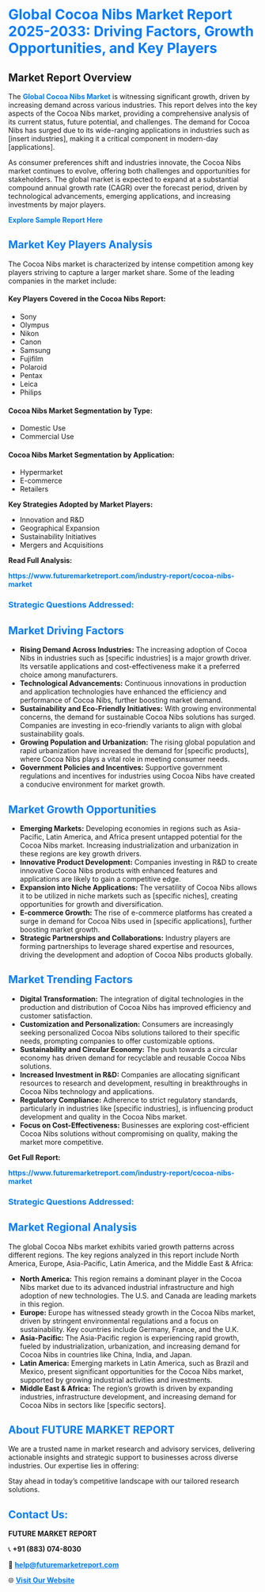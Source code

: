 <h1 style="color: #007BFF;">Global Cocoa Nibs Market Report 2025-2033: Driving Factors, Growth Opportunities, and Key Players</h1>

<section id="overview">
<h2>Market Report Overview</h2>
<p>The <a href="https://www.futuremarketreport.com/industry-report/cocoa-nibs-market" style="color: #007BFF; text-decoration: none;"><strong>Global Cocoa Nibs Market</strong></a> is witnessing significant growth, driven by increasing demand across various industries. This report delves into the key aspects of the Cocoa Nibs market, providing a comprehensive analysis of its current status, future potential, and challenges. The demand for Cocoa Nibs has surged due to its wide-ranging applications in industries such as [insert industries], making it a critical component in modern-day [applications].</p>
<p>As consumer preferences shift and industries innovate, the Cocoa Nibs market continues to evolve, offering both challenges and opportunities for stakeholders. The global market is expected to expand at a substantial compound annual growth rate (CAGR) over the forecast period, driven by technological advancements, emerging applications, and increasing investments by major players.</p>
</section>

<section id="overview">
<p><a href="https://www.futuremarketreport.com/request-sample/reportId=34220" style="color: #007BFF; text-decoration: none;"><strong>Explore Sample Report Here</strong></a></p>
</section>

<section id="key-players">
<h2 style="color: #007BFF;">Market Key Players Analysis</h2>
<p>The Cocoa Nibs market is characterized by intense competition among key players striving to capture a larger market share. Some of the leading companies in the market include:</p>
<h4>Key Players Covered in the Cocoa Nibs Report:</h4>
<ul><li>Sony</li><li>Olympus</li><li>Nikon</li><li>Canon</li><li>Samsung</li><li>Fujifilm</li><li>Polaroid</li><li>Pentax</li><li>Leica</li><li>Philips</li></ul>
<h4>Cocoa Nibs Market Segmentation by Type:</h4>
<ul><li>Domestic Use</li><li>Commercial Use</li></ul>

<h4>Cocoa Nibs Market Segmentation by Application:</h4>
<ul><li>Hypermarket</li><li>E-commerce</li><li>Retailers</li></ul>
<p><strong>Key Strategies Adopted by Market Players:</strong></p>
<ul>
<li>Innovation and R&D</li>
<li>Geographical Expansion</li>
<li>Sustainability Initiatives</li>
<li>Mergers and Acquisitions</li>
</ul>
</section>

<section>
<p><strong>Read Full Analysis: </strong></p><a href="https://www.futuremarketreport.com/industry-report/cocoa-nibs-market" style="color: #007BFF; text-decoration: none;"><strong>https://www.futuremarketreport.com/industry-report/cocoa-nibs-market</strong></a>
<h3 style="color: #007BFF;">Strategic Questions Addressed:</h3>
</section>

<section id="driving-factors">
<h2 style="color: #007BFF;">Market Driving Factors</h2>
<ul>
<li><strong>Rising Demand Across Industries:</strong> The increasing adoption of Cocoa Nibs in industries such as [specific industries] is a major growth driver. Its versatile applications and cost-effectiveness make it a preferred choice among manufacturers.</li>
<li><strong>Technological Advancements:</strong> Continuous innovations in production and application technologies have enhanced the efficiency and performance of Cocoa Nibs, further boosting market demand.</li>
<li><strong>Sustainability and Eco-Friendly Initiatives:</strong> With growing environmental concerns, the demand for sustainable Cocoa Nibs solutions has surged. Companies are investing in eco-friendly variants to align with global sustainability goals.</li>
<li><strong>Growing Population and Urbanization:</strong> The rising global population and rapid urbanization have increased the demand for [specific products], where Cocoa Nibs plays a vital role in meeting consumer needs.</li>
<li><strong>Government Policies and Incentives:</strong> Supportive government regulations and incentives for industries using Cocoa Nibs have created a conducive environment for market growth.</li>
</ul>
</section>

<section id="growth-opportunities">
<h2 style="color: #007BFF;">Market Growth Opportunities</h2>
<ul>
<li><strong>Emerging Markets:</strong> Developing economies in regions such as Asia-Pacific, Latin America, and Africa present untapped potential for the Cocoa Nibs market. Increasing industrialization and urbanization in these regions are key growth drivers.</li>
<li><strong>Innovative Product Development:</strong> Companies investing in R&D to create innovative Cocoa Nibs products with enhanced features and applications are likely to gain a competitive edge.</li>
<li><strong>Expansion into Niche Applications:</strong> The versatility of Cocoa Nibs allows it to be utilized in niche markets such as [specific niches], creating opportunities for growth and diversification.</li>
<li><strong>E-commerce Growth:</strong> The rise of e-commerce platforms has created a surge in demand for Cocoa Nibs used in [specific applications], further boosting market growth.</li>
<li><strong>Strategic Partnerships and Collaborations:</strong> Industry players are forming partnerships to leverage shared expertise and resources, driving the development and adoption of Cocoa Nibs products globally.</li>
</ul>
</section>

<section id="trending-factors">
<h2 style="color: #007BFF;">Market Trending Factors</h2>
<ul>
<li><strong>Digital Transformation:</strong> The integration of digital technologies in the production and distribution of Cocoa Nibs has improved efficiency and customer satisfaction.</li>
<li><strong>Customization and Personalization:</strong> Consumers are increasingly seeking personalized Cocoa Nibs solutions tailored to their specific needs, prompting companies to offer customizable options.</li>
<li><strong>Sustainability and Circular Economy:</strong> The push towards a circular economy has driven demand for recyclable and reusable Cocoa Nibs solutions.</li>
<li><strong>Increased Investment in R&D:</strong> Companies are allocating significant resources to research and development, resulting in breakthroughs in Cocoa Nibs technology and applications.</li>
<li><strong>Regulatory Compliance:</strong> Adherence to strict regulatory standards, particularly in industries like [specific industries], is influencing product development and quality in the Cocoa Nibs market.</li>
<li><strong>Focus on Cost-Effectiveness:</strong> Businesses are exploring cost-efficient Cocoa Nibs solutions without compromising on quality, making the market more competitive.</li>
</ul>
</section>

<section>
<p><strong>Get Full Report: </strong></p><a href="https://www.futuremarketreport.com/industry-report/cocoa-nibs-market" style="color: #007BFF; text-decoration: none;"><strong>https://www.futuremarketreport.com/industry-report/cocoa-nibs-market</strong></a>
<h3 style="color: #007BFF;">Strategic Questions Addressed:</h3>
</section>


<section id="regional-analysis">
<h2 style="color: #007BFF;">Market Regional Analysis</h2>
<p>The global Cocoa Nibs market exhibits varied growth patterns across different regions. The key regions analyzed in this report include North America, Europe, Asia-Pacific, Latin America, and the Middle East & Africa:</p>
<ul>
<li><strong>North America:</strong> This region remains a dominant player in the Cocoa Nibs market due to its advanced industrial infrastructure and high adoption of new technologies. The U.S. and Canada are leading markets in this region.</li>
<li><strong>Europe:</strong> Europe has witnessed steady growth in the Cocoa Nibs market, driven by stringent environmental regulations and a focus on sustainability. Key countries include Germany, France, and the U.K.</li>
<li><strong>Asia-Pacific:</strong> The Asia-Pacific region is experiencing rapid growth, fueled by industrialization, urbanization, and increasing demand for Cocoa Nibs in countries like China, India, and Japan.</li>
<li><strong>Latin America:</strong> Emerging markets in Latin America, such as Brazil and Mexico, present significant opportunities for the Cocoa Nibs market, supported by growing industrial activities and investments.</li>
<li><strong>Middle East & Africa:</strong> The region’s growth is driven by expanding industries, infrastructure development, and increasing demand for Cocoa Nibs in sectors like [specific sectors].</li>
</ul>
</section>

<footer>
<h2 style="color: #007BFF;">About FUTURE MARKET REPORT</h2>
<p>We are a trusted name in market research and advisory services, delivering actionable insights and strategic support to businesses across diverse industries. Our expertise lies in offering:</p>

<p>Stay ahead in today’s competitive landscape with our tailored research solutions.</p>

<h2 style="color: #007BFF;">Contact Us:</h2>
<p><strong>FUTURE MARKET REPORT</strong></p>
<p>📞 <strong>+91 (883) 074-8030</strong></p>
<p>📧 <strong><a href="mailto:help@futuremarketreport.com" style="color: #007BFF;">help@futuremarketreport.com</a></strong></p>
<p>🌐 <strong><a href="https://www.futuremarketreport.com/" style="color: #007BFF;">Visit Our Website</a></strong></p>
</footer>